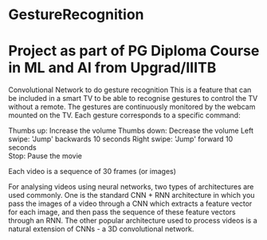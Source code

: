 # GestureRecognition
# Project as part of PG Diploma Course in ML and AI from Upgrad/IIITB

Convolutional Network to do gesture recognition
This is a feature that can be included in a smart TV to be able to recognise gestures to control the TV without a remote.
The gestures are continuously monitored by the webcam mounted on the TV. Each gesture corresponds to a specific command:

Thumbs up:  Increase the volume
Thumbs down: Decrease the volume
Left swipe: 'Jump' backwards 10 seconds
Right swipe: 'Jump' forward 10 seconds  
Stop: Pause the movie

Each video is a sequence of 30 frames (or images)

For analysing videos using neural networks, two types of architectures are used commonly. 
One is the standard CNN + RNN architecture in which you pass the images of a video through a CNN which extracts a feature vector for 
each image, and then pass the sequence of these feature vectors through an RNN. 
The other popular architecture used to process videos is a natural extension of CNNs - a 3D convolutional network.
